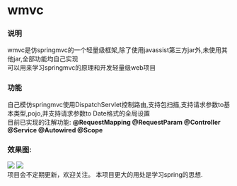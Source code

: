 # wmvc
<h3>说明</h3>
wmvc是仿springmvc的一个轻量级框架,除了使用javassist第三方jar外,未使用其他jar,全部功能均自己实现<br>
可以用来学习springmvc的原理和开发轻量级web项目<br>
<h3>功能</h3>
自己模仿springmvc使用DispatchServlet控制路由,支持包扫描,支持请求参数to基本类型,pojo,并支持请求参数to Date格式的全局设置<br>
目前已实现的注解功能:
<strong>
@RequestMapping
@RequestParam
@Controller
@Service
@Autowired
@Scope
</strong>
<h3>效果图:</h3>
<img src = "https://github.com/Wayming233/wmvc/blob/master/img/image2.png">
<img src = "https://github.com/Wayming233/wmvc/blob/master/img/image1.png">
<br>
项目会不定期更新，欢迎关注。 本项目更大的用处是学习spring的思想.


